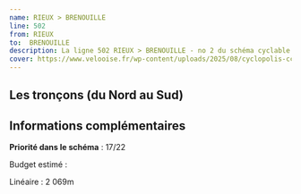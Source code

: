 ```yaml
---
name: RIEUX > BRENOUILLE
line: 502
from: RIEUX 
to:  BRENOUILLE 
description: La ligne 502 RIEUX > BRENOUILLE - no 2 du schéma cyclable de la CCPOH  relie RIEUX  à BRENOUILLE 
cover: https://www.velooise.fr/wp-content/uploads/2025/08/cyclopolis-ccpoh-2.jpg
---
```

## Les tronçons (du Nord au Sud)

## Informations complémentaires

**Priorité dans le schéma** : 17/22 


Budget estimé : 


Linéaire : 2 069m

